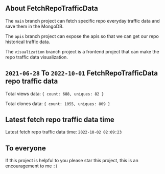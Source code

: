 ## About FetchRepoTrafficData

The `main` branch project can fetch specific repo everyday traffic data and save them in the MongoDB.

The `apis` branch project can expose the apis so that we can get our repo historical traffic data.

The `visualization` branch project is a frontend project that can make the repo traffic data visualization.

## `2021-06-28` To `2022-10-01` FetchRepoTrafficData repo traffic data

Total views data: `{ count: 688, uniques: 82 }`

Total clones data: `{ count: 1055, uniques: 809 }`

## Latest fetch repo traffic data time

Latest fetch repo traffic data time: `2022-10-02 02:09:23`

## To everyone

If this project is helpful to you please star this project, this is an encouragement to me `:)`



